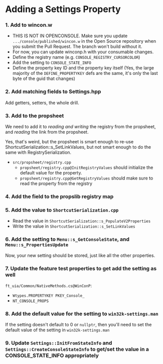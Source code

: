 # Adding a Settings Property

### 1. Add to wincon.w
* THIS IS NOT IN OPENCONSOLE. Make sure you update
      `.../console/published/wincon.w` in the Open Source repository when you submit the Pull Request.
      The branch won't build without it.
* For now, you can update winconp.h with your consumable changes.
* Define the registry name (e.g. `CONSOLE_REGISTRY_CURSORCOLOR`)
* Add the setting to `CONSOLE_STATE_INFO`
* Define the property key ID and the property key itself (Yes, the large majority of the `DEFINE_PROPERTYKEY` defs are the same, it's only the last byte of the guid that changes)

### 2. Add matching fields to Settings.hpp
Add getters, setters, the whole drill.

### 3. Add to the propsheet
We need to add it to *reading and writing* the registry from the propsheet, and *reading* the link from the propsheet.


Yes, that's weird, but the propsheet is smart enough to re-use ShortcutSerialization::s_SetLinkValues, but not smart enough to do the same with RegistrySerialization. <br>
- `src/propsheet/registry.cpp`
   -  `propsheet/registry.cpp@InitRegistryValues` should initialize the default value for the property.
   -  `propsheet/registry.cpp@GetRegistryValues` should make sure to read the property from the registry

### 4. Add the field to the propslib registry map

### 5. Add the value to `ShortcutSerialization.cpp`
- Read the value in `ShortcutSerialization::s_PopulateV2Properties`
- Write the value in `ShortcutSerialization::s_SetLinkValues`

### 6. Add the setting to `Menu::s_GetConsoleState`, and `Menu::s_PropertiesUpdate`
Now, your new setting should be stored, just like all the other properties.

### 7. Update the feature test properties to get add the setting as well
`ft_uia/Common/NativeMethods.cs@WinConP`:
- `Wtypes.PROPERTYKEY PKEY_Console_`
- `NT_CONSOLE_PROPS`

### 8. Add the default value for the setting to `win32k-settings.man`
If the setting doesn't default to 0 or `nullptr`, then you'll need to set the default value of the setting in `win32k-settings.man`

### 9. Update `Settings::InitFromStateInfo` and `Settings::CreateConsoleStateInfo` to get/set the value in a CONSOLE_STATE_INFO appropriately

